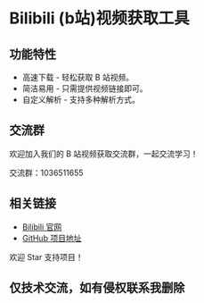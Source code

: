 # Bilibili (b站)视频获取工具

## 功能特性
- 高速下载 - 轻松获取 B 站视频。
- 简洁易用 - 只需提供视频链接即可。
- 自定义解析 - 支持多种解析方式。

## 交流群
欢迎加入我们的 B 站视频获取交流群，一起交流学习！

交流群：1036511655

## 相关链接
- [Bilibili 官网](https://www.bilibili.com)
- [GitHub 项目地址](https://github.com/qinuan01/bilibili/)

欢迎 Star 支持项目！

## 仅技术交流，如有侵权联系我删除
